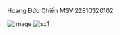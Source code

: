 Hoàng Đức Chiến MSV:22810320102

![image](https://github.com/user-attachments/assets/f837f85f-ec88-4a42-b50f-798eb5871bcf)
![sc1](https://github.com/user-attachments/assets/d6fdd86d-08c7-4e3b-a54a-41ed6301bf60)
